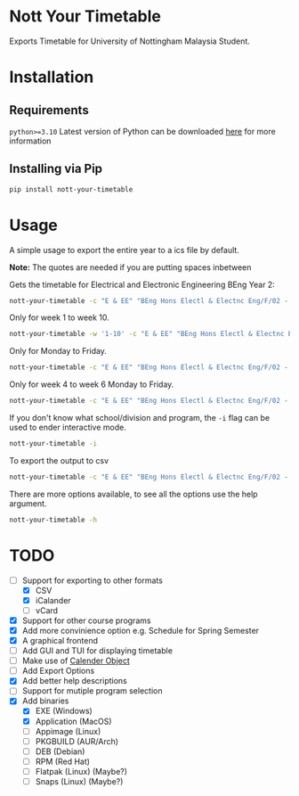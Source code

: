 # Nott Your Timetable
Exports Timetable for University of Nottingham Malaysia Student.

# Installation
## Requirements
`python>=3.10` Latest version of Python can be downloaded [here](https://www.python.org/downloads/) for more information

## Installing via Pip
``` sh
pip install nott-your-timetable
```

# Usage
A simple usage to export the entire year to a ics file by default.

**Note:** The quotes are needed if you are putting spaces inbetween

Gets the timetable for Electrical and Electronic Engineering BEng Year 2:

```sh
nott-your-timetable -c "E & EE" "BEng Hons Electl & Electnc Eng/F/02 - H603 Electrical and Electronic Engineering"
```

Only for week 1 to week 10.

```sh
nott-your-timetable -w '1-10' -c "E & EE" "BEng Hons Electl & Electnc Eng/F/02 - H603 Electrical and Electronic Engineering"
```

Only for Monday to Friday.

```sh
nott-your-timetable -c "E & EE" "BEng Hons Electl & Electnc Eng/F/02 - H603 Electrical and Electronic Engineering" -d 1-5
```

Only for week 4 to week 6 Monday to Friday.

```sh
nott-your-timetable -c "E & EE" "BEng Hons Electl & Electnc Eng/F/02 - H603 Electrical and Electronic Engineering" -d '4, 5, 6' -w 1-5
```

If you don't know what school/division and program, the `-i` flag can be used to ender interactive mode.

```sh
nott-your-timetable -i
```

To export the output to csv
```sh
nott-your-timetable -c "E & EE" "BEng Hons Electl & Electnc Eng/F/02 - H603 Electrical and Electronic Engineering" -f csv
```

There are more options available, to see all the options use the help argument.

```sh
nott-your-timetable -h
```


# TODO
  * [ ] Support for exporting to other formats
    * [x] CSV
    * [x] iCalander
    * [ ] vCard
  * [x] Support for other course programs
  * [x] Add more convinience option e.g. Schedule for Spring Semester
  * [x] A graphical frontend
  * [ ] Add GUI and TUI for displaying timetable
  * [ ] Make use of [Calender Object](https://docs.python.org/3/library/calendar.html)
  * [ ] Add Export Options
  * [x] Add better help descriptions
  * [ ] Support for mutiple program selection
  * [x] Add binaries
    * [x] EXE (Windows)
    * [x] Application (MacOS)
    * [ ] Appimage (Linux)
    * [ ] PKGBUILD (AUR/Arch)
    * [ ] DEB (Debian)
    * [ ] RPM (Red Hat)
    * [ ] Flatpak (Linux) (Maybe?)
    * [ ] Snaps (Linux) (Maybe?)
